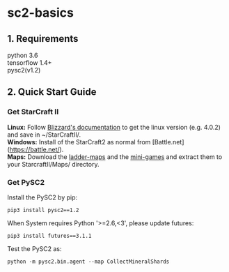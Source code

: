 # sc2-basics
## 1. Requirements
python 3.6 <br>
tensorflow 1.4+ <br>
pysc2(v1.2) <br>
## 2. Quick Start Guide
### Get StarCraft II
**Linux:**  Follow [Blizzard's documentation](https://github.com/Blizzard/s2client-proto#downloads) to get the linux version (e.g. 4.0.2) and save in ~/StarCraftII/. <br>
**Windows:** Install of the StarCraft2 as normal from [Battle.net] (https://battle.net/). <br>
**Maps:**  Download the [ladder-maps](https://github.com/Blizzard/s2client-proto#downloads) and the [mini-games](https://github.com/deepmind/pysc2/releases/download/v1.2/mini_games.zip) and extract them to your StarcraftII/Maps/ directory. <br>
### Get PySC2
Install the PySC2 by pip:
```
pip3 install pysc2==1.2
```
When System requires Python '>=2.6,<3', please update futures:
```
pip3 install futures==3.1.1
```
Test the PySC2 as:
```
python -m pysc2.bin.agent --map CollectMineralShards
```
